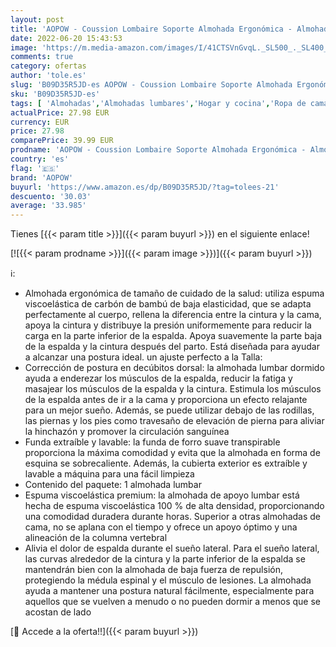 ```yaml
---
layout: post
title: 'AOPOW - Coussion Lombaire Soporte Almohada Ergonómica - Almohada de espalda para cama de oficina - Soporte para el maquillaje y el tamaño de almacenamiento de espuma para silla de coche'
date: 2022-06-20 15:43:53
image: 'https://m.media-amazon.com/images/I/41CTSVnGvqL._SL500_._SL400_.jpg'
comments: true
category: ofertas
author: 'tole.es'
slug: 'B09D35R5JD-es AOPOW - Coussion Lombaire Soporte Almohada Ergonómica -...'
sku: 'B09D35R5JD-es'
tags: [ 'Almohadas','Almohadas lumbares','Hogar y cocina','Ropa de cama y almohadas','Textiles del hogar','aopow','coche','de','silla','🇪🇸', ]
actualPrice: 27.98 EUR
currency: EUR
price: 27.98
comparePrice: 39.99 EUR
prodname: 'AOPOW - Coussion Lombaire Soporte Almohada Ergonómica - Almohada de espalda para cama de oficina - Soporte para el maquillaje y el tamaño de almacenamiento de espuma para silla de coche'
country: 'es'
flag: '🇪🇸'
brand: 'AOPOW'
buyurl: 'https://www.amazon.es/dp/B09D35R5JD/?tag=tolees-21'
descuento: '30.03'
average: '33.985'
---
```


Tienes [{{< param title >}}]({{< param buyurl >}}) en el siguiente enlace!

[![{{< param prodname >}}]({{< param image >}})]({{< param buyurl >}})

ℹ️:

- Almohada ergonómica de tamaño de cuidado de la salud: utiliza espuma viscoelástica de carbón de bambú de baja elasticidad, que se adapta perfectamente al cuerpo, rellena la diferencia entre la cintura y la cama, apoya la cintura y distribuye la presión uniformemente para reducir la carga en la parte inferior de la espalda. Apoya suavemente la parte baja de la espalda y la cintura después del parto. Está diseñada para ayudar a alcanzar una postura ideal. un ajuste perfecto a la Talla:
- Corrección de postura en decúbitos dorsal: la almohada lumbar dormido ayuda a enderezar los músculos de la espalda, reducir la fatiga y masajear los músculos de la espalda y la cintura. Estimula los músculos de la espalda antes de ir a la cama y proporciona un efecto relajante para un mejor sueño. Además, se puede utilizar debajo de las rodillas, las piernas y los pies como travesaño de elevación de pierna para aliviar la hinchazón y promover la circulación sanguínea
- Funda extraíble y lavable: la funda de forro suave transpirable proporciona la máxima comodidad y evita que la almohada en forma de esquina se sobrecaliente. Además, la cubierta exterior es extraíble y lavable a máquina para una fácil limpieza
- Contenido del paquete: 1 almohada lumbar
- Espuma viscoelástica premium: la almohada de apoyo lumbar está hecha de espuma viscoelástica 100 % de alta densidad, proporcionando una comodidad duradera durante horas. Superior a otras almohadas de cama, no se aplana con el tiempo y ofrece un apoyo óptimo y una alineación de la columna vertebral
- Alivia el dolor de espalda durante el sueño lateral. Para el sueño lateral, las curvas alrededor de la cintura y la parte inferior de la espalda se mantendrán bien con la almohada de baja fuerza de repulsión, protegiendo la médula espinal y el músculo de lesiones. La almohada ayuda a mantener una postura natural fácilmente, especialmente para aquellos que se vuelven a menudo o no pueden dormir a menos que se acostan de lado

[🛒 Accede a la oferta!!]({{< param buyurl >}})
